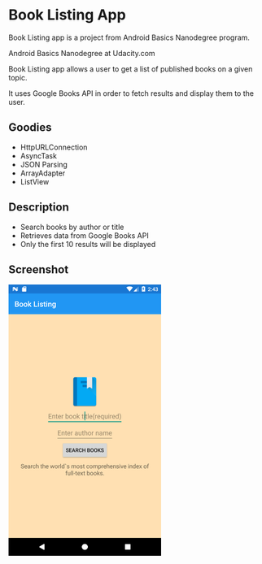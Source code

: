 <h1>Book Listing App</h1>
<p>Book Listing app is a project from Android Basics Nanodegree program.</p>
<p>Android Basics Nanodegree at Udacity.com</p>

<p>Book Listing app allows a user to get a list of published books on a given topic.</p>
<p>It uses Google Books API in order to fetch results and display them to the user.</p>

<h2>Goodies</h2>
<ul>
	<li>HttpURLConnection</li>
	<li>AsyncTask</li>
	<li>JSON Parsing</li>
	<li>ArrayAdapter</li>
	<li>ListView</li>
</ul>

<h2>Description</h2>
<ul>
	<li>Search books by author or title</li>
	<li>Retrieves data from Google Books API</li>
	<li>Only the first 10 results will be displayed</li>
</ul>

<h2>Screenshot</h2>

<img src="https://github.com/AdrianManole/BookListing/blob/master/home%20screen.png" alt="home screen" width=300/>
